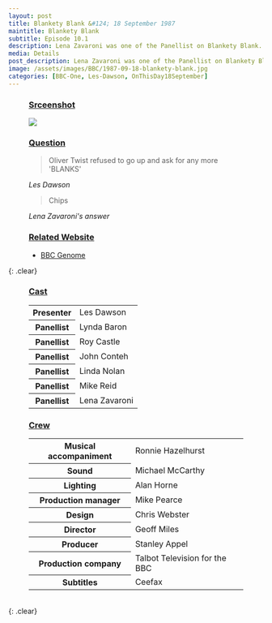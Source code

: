 ```yaml
---
layout: post
title: Blankety Blank &#124; 18 September 1987
maintitle: Blankety Blank
subtitle: Episode 10.1
description: Lena Zavaroni was one of the Panellist on Blankety Blank.
media: Details
post_description: Lena Zavaroni was one of the Panellist on Blankety Blank.
image: /assets/images/BBC/1987-09-18-blankety-blank.jpg
categories: [BBC-One, Les-Dawson, OnThisDay18September]
---
```


<figure class="fig1">
<h3 id="srceenshot"><a href="#srceenshot">Srceenshot</a></h3>
<img src="{{ page.image }}" class="full-width" />
</figure>

<figure class="fig2">
<h3 id="question"><a href="#question">Question</a></h3>
<blockquote>Oliver Twist refused to go up and ask for any more 'BLANKS'</blockquote>
<cite>Les Dawson</cite>
<blockquote>Chips</blockquote>
<cite>Lena Zavaroni's answer</cite>
<h3 id="related"><a href="#related">Related Website</a></h3>
<ul><li><a class="external-link" href="https://genome.ch.bbc.co.uk/schedules/service_bbc_one_london/1987-09-18#at-19.40">BBC Genome</a></li></ul>
</figure>

{: .clear}

<figure class="fig1">
<h3 id="cast"><a href="#cast">Cast</a></h3>
<table>
<tr><th>Presenter</th><td>Les Dawson</td></tr>
<tr><th>Panellist</th><td>Lynda Baron</td></tr>
<tr><th>Panellist</th><td>Roy Castle</td></tr>
<tr><th>Panellist</th><td>John Conteh</td></tr>
<tr><th>Panellist</th><td>Linda Nolan</td></tr>
<tr><th>Panellist</th><td>Mike Reid</td></tr>
<tr><th>Panellist</th><td>Lena Zavaroni</td></tr>
</table>
</figure>

<figure class="fig2">
<h3 id="crew"><a href="#crew">Crew</a></h3>
<table>
<tr><th>Musical accompaniment</th><td>Ronnie Hazelhurst</td></tr>
<tr><th>Sound</th><td>Michael McCarthy</td></tr>
<tr><th>Lighting</th><td>Alan Horne</td></tr>
<tr><th>Production manager</th><td>Mike Pearce</td></tr>
<tr><th>Design</th><td>Chris Webster</td></tr>
<tr><th>Director</th><td>Geoff Miles</td></tr>
<tr><th>Producer</th><td>Stanley Appel</td></tr>
<tr><th>Production company</th><td>Talbot Television for the BBC</td></tr>
<tr><th>Subtitles</th><td>Ceefax</td></tr>
</table>
</figure>

<br>{: .clear}
